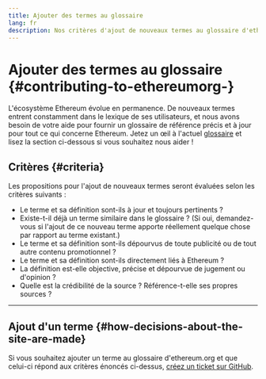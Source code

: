 ```yaml
---
title: Ajouter des termes au glossaire
lang: fr
description: Nos critères d'ajout de nouveaux termes au glossaire d'ethereum.org
---
```


# Ajouter des termes au glossaire {#contributing-to-ethereumorg-}

L'écosystème Ethereum évolue en permanence. De nouveaux termes entrent constamment dans le lexique de ses utilisateurs, et nous avons besoin de votre aide pour fournir un glossaire de référence précis et à jour pour tout ce qui concerne Ethereum. Jetez un œil à l'actuel [glossaire](/glossary/) et lisez la section ci-dessous si vous souhaitez nous aider !

## Critères {#criteria}

Les propositions pour l'ajout de nouveaux termes seront évaluées selon les critères suivants :

- Le terme et sa définition sont-ils à jour et toujours pertinents ?
- Existe-t-il déjà un terme similaire dans le glossaire ? (Si oui, demandez-vous si l'ajout de ce nouveau terme apporte réellement quelque chose par rapport au terme existant.)
- Le terme et sa définition sont-ils dépourvus de toute publicité ou de tout autre contenu promotionnel ?
- Le terme et sa définition sont-ils directement liés à Ethereum ?
- La définition est-elle objective, précise et dépourvue de jugement ou d'opinion ?
- Quelle est la crédibilité de la source ? Référence-t-elle ses propres sources ?

---

## Ajout d'un terme {#how-decisions-about-the-site-are-made}

Si vous souhaitez ajouter un terme au glossaire d'ethereum.org et que celui-ci répond aux critères énoncés ci-dessus, [créez un ticket sur GitHub](https://github.com/ethereum/ethereum-org-website/issues/new?template=suggest_glossary_term.md).
